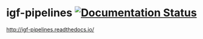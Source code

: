 # igf-pipelines [![Documentation Status](https://readthedocs.org/projects/igf-pipelines/badge/?version=latest)](http://igf-pipelines.readthedocs.io/en/latest/?badge=latest)

http://igf-pipelines.readthedocs.io/
